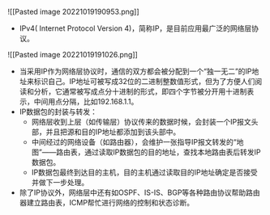 ![[Pasted image 20221019190953.png]]

- IPv4( Internet Protocol Version 4)，简称IP，是目前应用最广泛的网络层协议。

![[Pasted image 20221019191026.png]]

- 当采用IP作为网络层协议时，通信的双方都会被分配到一个“独一无二”的IP地址来标识自己。IP地址可被写成32位的二进制整数值形式，但为了方便人们阅读和分析，它通常被写成点分十进制的形式，即四个字节被分开用十进制表示，中间用点分隔，比如192.168.1.1。
- IP数据包的封装与转发：
	- 网络层收到上层（如传输层）协议传来的数据时候，会封装一个IP报文头部，并且把源和目的IP地址都添加到该头部中。
	- 中间经过的网络设备（如路由器），会维护一张指导IP报文转发的“地图”——路由表，通过读取IP数据包的目的地址，查找本地路由表后转发IP数据包。
	- IP数据包最终到达目的主机，目的主机通过读取目的IP地址确定是否接受并做下一步处理。
- 除了IP协议外，网络层中还有如OSPF、IS-IS、BGP等各种路由协议帮助路由器建立路由表，ICMP帮忙进行网络的控制和状态诊断。




